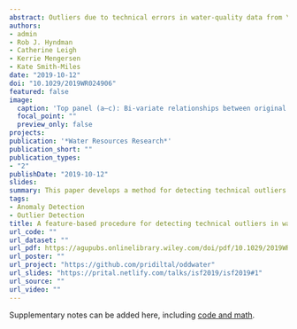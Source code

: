 ```yaml
---
abstract: Outliers due to technical errors in water-quality data from \emph{in situ} sensors can reduce data quality and have a direct impact on inference drawn from subsequent data analysis. However, outlier detection through manual monitoring is unfeasible given the volume and velocity of data the sensors produce. Here, we proposed an automated framework that provides early detection of outliers in water-quality data from \emph{in situ} sensors caused by technical issues.The framework was used first to identify the data features that differentiate outlying instances from typical behaviours. Then statistical transformations were applied to make the outlying instances stand out in transformed data space. Unsupervised outlier scoring techniques were then applied to the transformed data space and an approach based on extreme value theory was used to calculate a threshold for each potential outlier. Using two data sets obtained from \emph{in situ} sensors in rivers flowing into the Great Barrier Reef lagoon, Australia, we showed that the proposed framework successfully identified outliers involving abrupt changes in turbidity, conductivity and river level, including sudden spikes, sudden isolated drops and level shifts, while maintaining very low false detection rates. We implemented this framework in the open source R package \texttt{oddwater}.
authors:
- admin
- Rob J. Hyndman
- Catherine Leigh
- Kerrie Mengersen
- Kate Smith-Miles
date: "2019-10-12"
doi: "10.1029/2019WR024906"
featured: false
image:
  caption: 'Top panel (a–c): Bi-variate relationships between original water-quality variables (turbidity (NTU), conductivity (μS/cm) and river level (m)) measured by in situ sensors at Sandy Creek. Bottom panel (d–f): Bi-variate relationships between transformed series (one sided derivative) of turbidity (NTU), conductivity (μS/cm) and river level (m) measured by in situ sensors at Sandy Creek. In each scatter plot, outliers determined by water-quality experts are shown in red, while typical points are shown in black. Neighboring points are marked in green.'
  focal_point: ""
  preview_only: false
projects:
publication: '*Water Resources Research*'
publication_short: ""
publication_types:
- "2"
publishDate: "2019-10-12"
slides: 
summary: This paper develops a method for detecting technical outliers in water-quality data derived from *in situ* sensors.
tags:
- Anomaly Detection
- Outlier Detection
title: A feature‐based procedure for detecting technical outliers in water‐quality data from in situ sensors
url_code: ""
url_dataset: ""
url_pdf: https://agupubs.onlinelibrary.wiley.com/doi/pdf/10.1029/2019WR024906#accessDenialLayout
url_poster: ""
url_project: "https://github.com/pridiltal/oddwater"
url_slides: "https://prital.netlify.com/talks/isf2019/isf2019#1"
url_source: ""
url_video: ""
---
```


Supplementary notes can be added here, including [code and math](https://github.com/pridiltal/oddwater).
